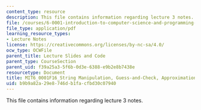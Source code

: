 ```yaml
---
content_type: resource
description: This file contains information regarding lecture 3 notes.
file: /courses/6-0001-introduction-to-computer-science-and-programming-in-python-fall-2016/b9b9a82a29e8746db1facfbd30c07940_MIT6_0001F16_Lec3.pdf
file_type: application/pdf
learning_resource_types:
- Lecture Notes
license: https://creativecommons.org/licenses/by-nc-sa/4.0/
ocw_type: OCWFile
parent_title: Lecture Slides and Code
parent_type: CourseSection
parent_uid: f39a25a3-5f6b-0d3e-6388-e9b2e8b7438e
resourcetype: Document
title: MIT6_0001F16_String Manipulation, Guess-and-Check, Approximations, Bisection
uid: b9b9a82a-29e8-746d-b1fa-cfbd30c07940
---
```

This file contains information regarding lecture 3 notes.